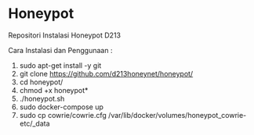 # Honeypot
Repositori Instalasi Honeypot D213

Cara Instalasi dan Penggunaan :
1. sudo apt-get install -y git
2. git clone https://github.com/d213honeynet/honeypot/
3. cd honeypot/
4. chmod +x honeypot*
5. ./honeypot.sh
6. sudo docker-compose up
7. sudo cp cowrie/cowrie.cfg /var/lib/docker/volumes/honeypot_cowrie-etc/_data
